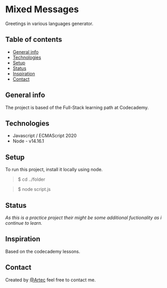 # Mixed Messages
Greetings in various languages generator.
## Table of contents
* [General info](#generalinfo)
* [Technologies](#technologies)
* [Setup](#setup)
* [Status](#status)
* [Inspiration](#inspiration)
* [Contact](#contact)
## General info
The project is based of the Full-Stack learning path at Codecademy.
## Technologies
+ Javascript / ECMAScript 2020
+ Node - v14.16.1
## Setup
To run this project, install it locally using node.
> $ cd ../folder

> $ node script.js 
## Status
*As this is a practice project their might be some additional fuctionality as i continue to learn.*
## Inspiration
Based on the codecademy lessons.
## Contact
Created by [@Artec](https://github.com/Arthur-Njenga) feel free to contact me.